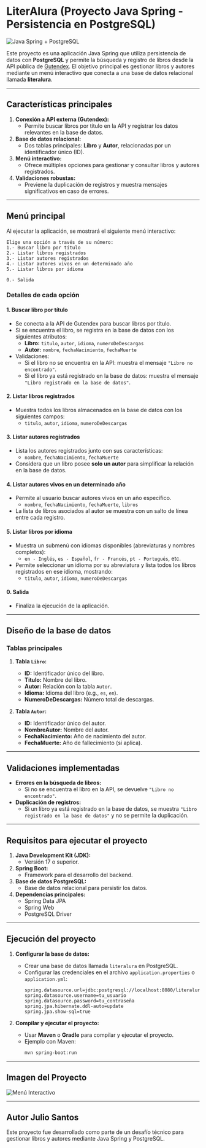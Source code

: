 # LiterAlura (Proyecto Java Spring - Persistencia en PostgreSQL)

![Java Spring + PostgreSQL](https://cdn.jsdelivr.net/gh/devicons/devicon/icons/spring/spring-original-wordmark.svg)

Este proyecto es una aplicación Java Spring que utiliza persistencia de datos con **PostgreSQL** y permite la búsqueda y registro de libros desde la API pública de [Gutendex](https://gutendex.com). El objetivo principal es gestionar libros y autores mediante un menú interactivo que conecta a una base de datos relacional llamada **literalura**.

---

## Características principales

1. **Conexión a API externa (Gutendex):**
   - Permite buscar libros por título en la API y registrar los datos relevantes en la base de datos.
2. **Base de datos relacional:**
   - Dos tablas principales: **Libro** y **Autor**, relacionadas por un identificador único (ID).
3. **Menú interactivo:**
   - Ofrece múltiples opciones para gestionar y consultar libros y autores registrados.
4. **Validaciones robustas:**
   - Previene la duplicación de registros y muestra mensajes significativos en caso de errores.

---

## Menú principal

Al ejecutar la aplicación, se mostrará el siguiente menú interactivo:

```
Elige una opción a través de su número:
1.- Buscar libro por título
2.- Listar libros registrados
3.- Listar autores registrados
4.- Listar autores vivos en un determinado año
5.- Listar libros por idioma

0.- Salida
```

### Detalles de cada opción

#### 1. Buscar libro por título
- Se conecta a la API de Gutendex para buscar libros por título.
- Si se encuentra el libro, se registra en la base de datos con los siguientes atributos:
  - **Libro:** `titulo`, `autor`, `idioma`, `numeroDeDescargas`
  - **Autor:** `nombre`, `fechaNacimiento`, `fechaMuerte`
- Validaciones:
  - Si el libro no se encuentra en la API: muestra el mensaje `"Libro no encontrado"`.
  - Si el libro ya está registrado en la base de datos: muestra el mensaje `"Libro registrado en la base de datos"`.

#### 2. Listar libros registrados
- Muestra todos los libros almacenados en la base de datos con los siguientes campos:
  - `titulo`, `autor`, `idioma`, `numeroDeDescargas`

#### 3. Listar autores registrados
- Lista los autores registrados junto con sus características:
  - `nombre`, `fechaNacimiento`, `fechaMuerte`
- Considera que un libro posee **solo un autor** para simplificar la relación en la base de datos.

#### 4. Listar autores vivos en un determinado año
- Permite al usuario buscar autores vivos en un año específico.
  - `nombre`, `fechaNacimiento`, `fechaMuerte`, `libros`
- La lista de libros asociados al autor se muestra con un salto de línea entre cada registro.

#### 5. Listar libros por idioma
- Muestra un submenú con idiomas disponibles (abreviaturas y nombres completos):
  - `en - Inglés`, `es - Español`, `fr - Francés`, `pt - Portugués`, etc.
- Permite seleccionar un idioma por su abreviatura y lista todos los libros registrados en ese idioma, mostrando:
  - `titulo`, `autor`, `idioma`, `numeroDeDescargas`

#### 0. Salida
- Finaliza la ejecución de la aplicación.

---

## Diseño de la base de datos

### Tablas principales

1. **Tabla `Libro`:**
   - **ID:** Identificador único del libro.
   - **Titulo:** Nombre del libro.
   - **Autor:** Relación con la tabla `Autor`.
   - **Idioma:** Idioma del libro (e.g., `es`, `en`).
   - **NumeroDeDescargas:** Número total de descargas.

2. **Tabla `Autor`:**
   - **ID:** Identificador único del autor.
   - **NombreAutor:** Nombre del autor.
   - **FechaNacimiento:** Año de nacimiento del autor.
   - **FechaMuerte:** Año de fallecimiento (si aplica).

---

## Validaciones implementadas

- **Errores en la búsqueda de libros:**
  - Si no se encuentra el libro en la API, se devuelve `"Libro no encontrado"`.
- **Duplicación de registros:**
  - Si un libro ya está registrado en la base de datos, se muestra `"Libro registrado en la base de datos"` y no se permite la duplicación.

---

## Requisitos para ejecutar el proyecto

1. **Java Development Kit (JDK):**
   - Versión 17 o superior.
2. **Spring Boot:**
   - Framework para el desarrollo del backend.
3. **Base de datos PostgreSQL:**
   - Base de datos relacional para persistir los datos.
4. **Dependencias principales:**
   - Spring Data JPA
   - Spring Web
   - PostgreSQL Driver

---

## Ejecución del proyecto

1. **Configurar la base de datos:**
   - Crear una base de datos llamada `literalura` en PostgreSQL.
   - Configurar las credenciales en el archivo `application.properties` o `application.yml`:
     ```properties
     spring.datasource.url=jdbc:postgresql://localhost:8080/literalura
     spring.datasource.username=tu_usuario
     spring.datasource.password=tu_contraseña
     spring.jpa.hibernate.ddl-auto=update
     spring.jpa.show-sql=true
     ```

2. **Compilar y ejecutar el proyecto:**
   - Usar **Maven** o **Gradle** para compilar y ejecutar el proyecto.
   - Ejemplo con Maven:
     ```bash
     mvn spring-boot:run
     ```

---

## Imagen del Proyecto

![Menú Interactivo](https://cdn.jsdelivr.net/gh/devicons/devicon/icons/postgresql/postgresql-original-wordmark.svg)

---

## Autor Julio Santos

Este proyecto fue desarrollado como parte de un desafío técnico para gestionar libros y autores mediante Java Spring y PostgreSQL.

